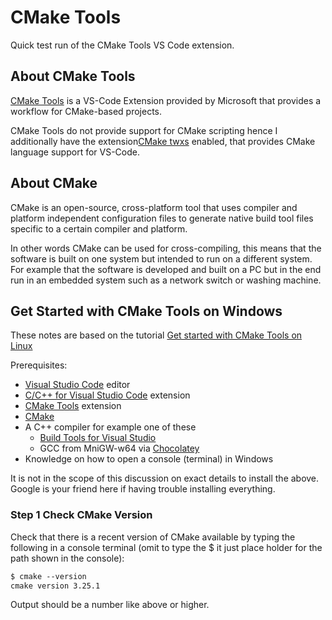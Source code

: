 # CMake Tools

Quick test run of the CMake Tools VS Code extension.

## About CMake Tools

[CMake Tools](https://marketplace.visualstudio.com/items?itemName=ms-vscode.cmake-tools) is a VS-Code Extension provided by Microsoft that provides a workflow for CMake-based projects.

CMake Tools do not provide support for CMake scripting hence I additionally have the extension[CMake twxs](https://marketplace.visualstudio.com/items?itemName=twxs.cmake) enabled, that provides CMake language support for VS-Code.

## About CMake

CMake is an open-source, cross-platform tool that uses compiler and platform independent configuration files to generate native build tool files specific to a certain compiler and platform.

In other words CMake can be used for cross-compiling, this means that the software is built on one system but intended to run on a different system. For example that the software is developed and built on a PC but in the end run in an embedded system such as a network switch or washing machine.

## Get Started with CMake Tools on Windows

These notes are based on the tutorial [Get started with CMake Tools on Linux](https://code.visualstudio.com/docs/cpp/CMake-linux)

Prerequisites:

- [Visual Studio Code](https://code.visualstudio.com/download) editor
- [C/C++ for Visual Studio Code](https://marketplace.visualstudio.com/items?itemName=ms-vscode.cpptools) extension
- [CMake Tools](https://marketplace.visualstudio.com/items?itemName=ms-vscode.cmake-tools) extension
- [CMake](https://cmake.org/download/)
- A C++ compiler for example one of these
  - [Build Tools for Visual Studio](https://aka.ms/vs/17/release/vs_BuildTools.exe)
  - GCC from MniGW-w64 via [Chocolatey](https://community.chocolatey.org/packages/mingw)
- Knowledge on how to open a console (terminal) in Windows

It is not in the scope of this discussion on exact details to install the above. Google is your friend here if having trouble installing everything.

### Step 1 Check CMake Version

Check that there is a recent version of CMake available by typing the following in a console terminal (omit to type the $ it just place holder for the path shown in the console):

```txt
$ cmake --version
cmake version 3.25.1
```

Output should be a number like above or higher.

